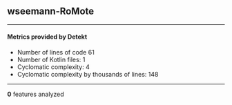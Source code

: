## wseemann-RoMote
----
#### Metrics provided by Detekt
* Number of lines of code 61
* Number of Kotlin files: 1
* Cyclomatic complexity: 4
* Cyclomatic complexity by thousands of lines: 148 

----
**0** features analyzed



